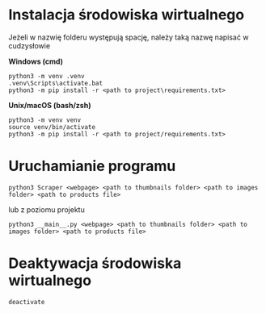 # Instalacja środowiska wirtualnego
Jeżeli w nazwię folderu występują spację, należy taką nazwę napisać w cudzysłowie

**Windows (cmd)**
```
python3 -m venv .venv
.venv\Scripts\activate.bat
python3 -m pip install -r <path to project\requirements.txt>
```

**Unix/macOS (bash/zsh)**
```
python3 -m venv venv
source venv/bin/activate
python3 -m pip install -r <path to project/requirements.txt>
```

# Uruchamianie programu
```
python3 Scraper <webpage> <path to thumbnails folder> <path to images folder> <path to products file>
```
lub z poziomu projektu
```
python3 __main__.py <webpage> <path to thumbnails folder> <path to images folder> <path to products file>
```

# Deaktywacja środowiska wirtualnego
```
deactivate
```